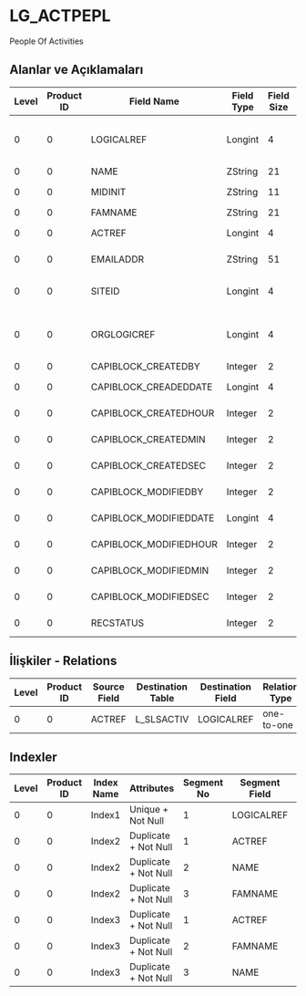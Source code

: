 # LG_ACTPEPL

People Of Activities

## Alanlar ve Açıklamaları

| Level | Product ID | Field Name | Field Type | Field Size | Field Offset | Türkçe Açıklama | Expression |
| ----- | ---------- | ---------- | ---------- | ---------- | ------------ | --------------- | ---------- |
| 0 | 0 | LOGICALREF | Longint | 4 | 0 |  | People Of Activity Logical Reference |
| 0 | 0 | NAME | ZString | 21 | 4 | Adı | Name |
| 0 | 0 | MIDINIT | ZString | 11 | 25 |  | Middle Initial |
| 0 | 0 | FAMNAME | ZString | 21 | 36 | Soyadı | Surname |
| 0 | 0 | ACTREF | Longint | 4 | 57 | Aktivite Referansı | Activity Reference |
| 0 | 0 | EMAILADDR | ZString | 51 | 61 | E-Posta Adresi | E-Mail Address |
| 0 | 0 | SITEID | Longint | 4 | 112 | Veri Merkezi | Data Processing Site |
| 0 | 0 | ORGLOGICREF | Longint | 4 | 116 | Orijinal Kayıt Log. Ref. | Original Record Locical Reference |
| 0 | 0 | CAPIBLOCK_CREATEDBY | Integer | 2 | 120 | Oluşturan | Created By |
| 0 | 0 | CAPIBLOCK_CREADEDDATE | Longint | 4 | 122 | Oluşturulma Tarihi | Created Date |
| 0 | 0 | CAPIBLOCK_CREATEDHOUR | Integer | 2 | 126 | Oluşturulma Saati | Created Hour |
| 0 | 0 | CAPIBLOCK_CREATEDMIN | Integer | 2 | 128 | Oluşturulma Dakikası | Created Minute |
| 0 | 0 | CAPIBLOCK_CREATEDSEC | Integer | 2 | 130 | Oluşturulma Saniyesi | Created Second |
| 0 | 0 | CAPIBLOCK_MODIFIEDBY | Integer | 2 | 132 | Değiştiren | Modified By |
| 0 | 0 | CAPIBLOCK_MODIFIEDDATE | Longint | 4 | 134 | Değiştirilme Tarihi | Modified Date |
| 0 | 0 | CAPIBLOCK_MODIFIEDHOUR | Integer | 2 | 138 | Değiştirilme Saati | Modified Hour |
| 0 | 0 | CAPIBLOCK_MODIFIEDMIN | Integer | 2 | 140 | Değiştirilme Dakikası | Modified Minute |
| 0 | 0 | CAPIBLOCK_MODIFIEDSEC | Integer | 2 | 142 | Değiştirilme Saniyesi | Modified Second |
| 0 | 0 | RECSTATUS | Integer | 2 | 144 | Kayıt Durumu | Record Status |

## İlişkiler - Relations

| Level | Product ID | Source Field | Destination Table | Destination Field | Relation Type | Extra Condition |
| ----- | ---------- | ------------ | ---------------- | ---------------- | ------------- | --------------- |
| 0 | 0 | ACTREF | L_SLSACTIV | LOGICALREF | one-to-one |  |

## Indexler

| Level | Product ID | Index Name | Attributes | Segment No | Segment Field | Sense |
| ----- | ---------- | ---------- | ---------- | ---------- | ------------- | ----- |
| 0 | 0 | Index1 | Unique + Not Null | 1 | LOGICALREF | Ascending |
| 0 | 0 | Index2 | Duplicate + Not Null | 1 | ACTREF | Ascending |
| 0 | 0 | Index2 | Duplicate + Not Null | 2 | NAME | Ascending |
| 0 | 0 | Index2 | Duplicate + Not Null | 3 | FAMNAME | Ascending |
| 0 | 0 | Index3 | Duplicate + Not Null | 1 | ACTREF | Ascending |
| 0 | 0 | Index3 | Duplicate + Not Null | 2 | FAMNAME | Ascending |
| 0 | 0 | Index3 | Duplicate + Not Null | 3 | NAME | Ascending |
